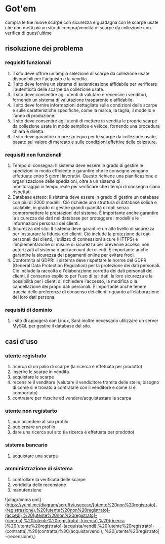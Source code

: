 # Got'em
 compra le tue nuove scarpe con sicurezza e guadagna con le scarpe usate che non metti più un sito di compra/vendita di scarpe da collezione con verifica di quest'ultime
## risoluzione dei problema
### requisiti funzionali 
1. Il sito deve offrire un'ampia selezione di scarpe da collezione usate disponibili per l'acquisto e la vendita.
2. Il sito deve fornire un sistema di autenticazione affidabile per verificare l'autenticità delle scarpe da collezione usate.
3. Il sito deve consentire agli utenti di valutare e recensire i venditori, fornendo un sistema di valutazione trasparente e affidabile.
5. Il sito deve fornire informazioni dettagliate sulle condizioni delle scarpe e sulle caratteristiche specifiche, come la marca, la taglia, il modello e l'anno di produzione.
6. Il sito deve consentire agli utenti di mettere in vendita le proprie scarpe da collezione usate in modo semplice e veloce, fornendo una procedura chiara e diretta.
7. Il sito deve garantire un prezzo equo per le scarpe da collezione usate, basato sul valore di mercato e sulle condizioni effettive delle calzature.
### requisiti non funzionali 
1. Tempo di consegna: Il sistema deve essere in grado di gestire le spedizioni in modo efficiente e garantire che le consegne vengano effettuate entro 5 giorni lavorativi. Questo richiede una pianificazione e organizzazione delle spedizioni, oltre a un sistema di  
monitoraggio in tempo reale per verificare che i tempi di consegna siano rispettati.
2. Database esteso: Il sistema deve essere in grado di gestire un database con più di 2000 modelli. Ciò richiede una struttura di database solida e scalabile, in grado di gestire grandi quantità di dati senza compromettere le prestazioni del sistema. È importante anche garantire la sicurezza dei dati nel database per proteggere i modelli e le informazioni personali dei clienti.
3. Sicurezza del sito: Il sistema deve garantire un alto livello di sicurezza per instaurare la fiducia dei clienti. Ciò include la protezione dei dati personali dei clienti, l'utilizzo di connessioni sicure (HTTPS) e l'implementazione di misure di sicurezza per prevenire accessi non autorizzati al sistema o agli account dei clienti. È importante anche garantire la sicurezza dei pagamenti online per evitare frodi.
4. Conformità al GDPR: Il sistema deve rispettare le norme del GDPR (General Data Protection Regulation) per la protezione dei dati personali. Ciò include la raccolta e l'elaborazione corretta dei dati personali dei clienti, il consenso esplicito per l'uso di tali dati, la loro sicurezza e la possibilità per i clienti di richiedere l'accesso, la modifica o la cancellazione dei propri dati personali. È importante anche tenere traccia delle preferenze di consenso dei clienti riguardo all'elaborazione dei loro dati persona
### requisiti di dominio 
1. i sito di appogerà con Linux, Sarà inoltre necessario utilizzare un server MySQL per gestire il database del sito.  
## casi d'uso
### utente registrato
1. ricerca di un palio di scarpe (la ricerca è effetuata per prodotto)
2. inserire le scarpe in vendita
3. acquistare le scarpe 
4. recensire il venditore (valutare il vendiditore tramita delle stelle, bisogno di come si e trovato a contratare con il venditore e come si è comportato)
5. contratare per riuscire ad vendere/acquistastare la scarpa
### utente non registarto
1. può accedere al suo profilo
2. può creare un profilo
3. dare una ricerca sul sito  (la ricerca è effetuata per prodotto)
### sistema bancario 
1. acquistare una scarpa
### amministrazione di sistema 
1. controllare la verificata delle scarpe
2. veridicita delle recensione
3. manutenzione

![diagramma uml](https://yuml.me/diagram/scruffy/usecase/[utente%20non%20registrato]-(registrazione),%20[utente%20non%20registrato]-(accedi),%20[utente%20non%20registrato]-(ricerca),%20[utente%20registrato]-(ricerca),%20(ricerca )%20[utente%20registrato]-(acquista/vendi),%20[utente%20registrato]-(contratta),%20(contratta)%3C(acquista/vendi),,%20[utente%20registrato]-(recensione),) 

